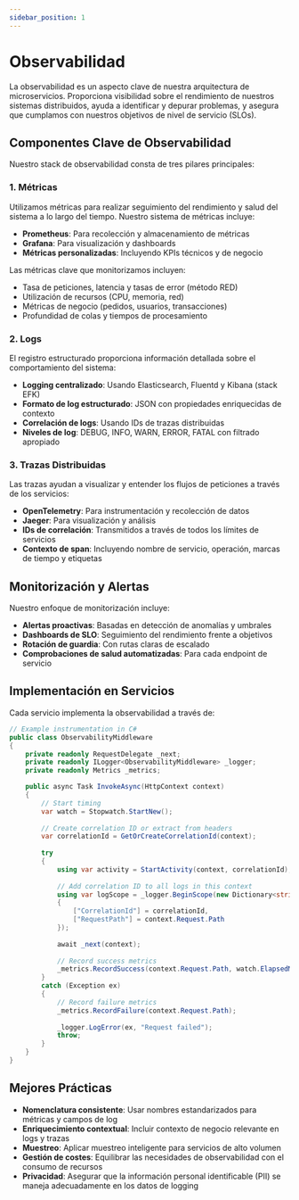 ```yaml
---
sidebar_position: 1
---
```


# Observabilidad

La observabilidad es un aspecto clave de nuestra arquitectura de microservicios. Proporciona visibilidad sobre el rendimiento de nuestros sistemas distribuidos, ayuda a identificar y depurar problemas, y asegura que cumplamos con nuestros objetivos de nivel de servicio (SLOs).

## Componentes Clave de Observabilidad

Nuestro stack de observabilidad consta de tres pilares principales:

### 1. Métricas

Utilizamos métricas para realizar seguimiento del rendimiento y salud del sistema a lo largo del tiempo. Nuestro sistema de métricas incluye:

- **Prometheus**: Para recolección y almacenamiento de métricas
- **Grafana**: Para visualización y dashboards
- **Métricas personalizadas**: Incluyendo KPIs técnicos y de negocio

Las métricas clave que monitorizamos incluyen:
- Tasa de peticiones, latencia y tasas de error (método RED)
- Utilización de recursos (CPU, memoria, red)
- Métricas de negocio (pedidos, usuarios, transacciones)
- Profundidad de colas y tiempos de procesamiento

### 2. Logs

El registro estructurado proporciona información detallada sobre el comportamiento del sistema:

- **Logging centralizado**: Usando Elasticsearch, Fluentd y Kibana (stack EFK)
- **Formato de log estructurado**: JSON con propiedades enriquecidas de contexto
- **Correlación de logs**: Usando IDs de trazas distribuidas
- **Niveles de log**: DEBUG, INFO, WARN, ERROR, FATAL con filtrado apropiado

### 3. Trazas Distribuidas

Las trazas ayudan a visualizar y entender los flujos de peticiones a través de los servicios:

- **OpenTelemetry**: Para instrumentación y recolección de datos
- **Jaeger**: Para visualización y análisis
- **IDs de correlación**: Transmitidos a través de todos los límites de servicios
- **Contexto de span**: Incluyendo nombre de servicio, operación, marcas de tiempo y etiquetas

## Monitorización y Alertas

Nuestro enfoque de monitorización incluye:

- **Alertas proactivas**: Basadas en detección de anomalías y umbrales
- **Dashboards de SLO**: Seguimiento del rendimiento frente a objetivos
- **Rotación de guardia**: Con rutas claras de escalado
- **Comprobaciones de salud automatizadas**: Para cada endpoint de servicio

## Implementación en Servicios

Cada servicio implementa la observabilidad a través de:

```csharp
// Example instrumentation in C#
public class ObservabilityMiddleware
{
    private readonly RequestDelegate _next;
    private readonly ILogger<ObservabilityMiddleware> _logger;
    private readonly Metrics _metrics;

    public async Task InvokeAsync(HttpContext context)
    {
        // Start timing
        var watch = Stopwatch.StartNew();
        
        // Create correlation ID or extract from headers
        var correlationId = GetOrCreateCorrelationId(context);
        
        try
        {
            using var activity = StartActivity(context, correlationId);
            
            // Add correlation ID to all logs in this context
            using var logScope = _logger.BeginScope(new Dictionary<string, object>
            {
                ["CorrelationId"] = correlationId,
                ["RequestPath"] = context.Request.Path
            });
            
            await _next(context);
            
            // Record success metrics
            _metrics.RecordSuccess(context.Request.Path, watch.ElapsedMilliseconds);
        }
        catch (Exception ex)
        {
            // Record failure metrics
            _metrics.RecordFailure(context.Request.Path);
            
            _logger.LogError(ex, "Request failed");
            throw;
        }
    }
}
```

## Mejores Prácticas

- **Nomenclatura consistente**: Usar nombres estandarizados para métricas y campos de log
- **Enriquecimiento contextual**: Incluir contexto de negocio relevante en logs y trazas
- **Muestreo**: Aplicar muestreo inteligente para servicios de alto volumen
- **Gestión de costes**: Equilibrar las necesidades de observabilidad con el consumo de recursos
- **Privacidad**: Asegurar que la información personal identificable (PII) se maneja adecuadamente en los datos de logging 